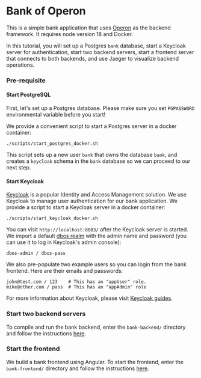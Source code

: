 # Bank of Operon

This is a simple bank application that uses [Operon](https://github.com/dbos-inc/operon) as the backend framework.
It requires node version 18 and Docker.

In this tutorial, you will set up a Postgres `bank` database, start a Keycloak server for authentication, start two backend servers, start a frontend server that connects to both backends, and use Jaeger to visualize backend operations.

### Pre-requisite

#### Start PostgreSQL
First, let's set up a Postgres database. Please make sure you set `PGPASSWORD` environmental variable before you start!

We provide a convenient script to start a Postgres server in a docker container:
```shell
./scripts/start_postgres_docker.sh
```
This script sets up a new user `bank` that owns the database `bank`, and creates a `keycloak` schema in the `bank` database so we can proceed to our next step.

#### Start Keycloak
[Keycloak](https://www.keycloak.org/) is a popular Identity and Access Management solution.
We use Keycloak to manage user authentication for our bank application.
We provide a script to start a Keycloak server in a docker container:
```shell
./scripts/start_keycloak_docker.sh
```
You can visit `http://localhost:8083/` after the Keycloak server is started.
We import a default [dbos realm](./scripts/dbos-realm.json) with the admin name and password (you can use it to log in Keycloak's admin console):
```
dbos-admin / dbos-pass
```
We also pre-populate two example users so you can login from the bank frontend. Here are their emails and passwords:
```
john@test.com / 123    # This has an "appUser" role.
mike@other.com / pass  # This has an "appAdmin" role
```

For more information about Keycloak, please visit [Keycloak guides](https://www.keycloak.org/guides#server).

### Start two backend servers
To compile and run the bank backend, enter the `bank-backend/` directory and follow the instructions [here](bank-backend/README.md).

### Start the frontend
We build a bank frontend using Angular. To start the frontend, enter the `bank-frontend/` directory and follow the instructions [here](bank-frontend/README.md).